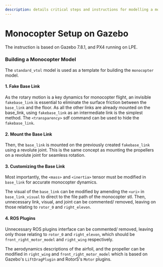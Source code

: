```yaml
---
description: details critical steps and instructions for modelling a monocopter on gazebo.
---
```


# Monocopter Setup on Gazebo

The instruction is based on Gazebo 7.8.1, and PX4 running on LPE.

### Building a Monocopter Model

The `standard_vtol` model is used as a template for building the `monocopter` model. 

#### 1. Fake Base Link

As the rotary motion is a key dynamics for monocopter flight, an invisible `fakebase_link` is essential to eliminate the surface friction between the `base_link` and the floor. As all the other links are already mounted on the base\_link, using `fakebase_link` as an intermediate link is the simplest method. The `<transparency>` sdf command can be used to hide the `fakebase_link`.

#### 2. Mount the Base Link

Then, the `base_link` is mounted on the previously created `fakebase_link` using a revolute joint. This is the same concept as mounting the propellers on a revolute joint for seamless rotation.

#### 3. Customizing the Base Link

Most importantly, the `<mass>` and `<inertia>` tensor must be modified in `base_link` for accurate monocopter dynamics.

The visual of the `base_link` can be modified by amending the `<uri>` in `base_link_visual` to direct to the file path of the monocopter stl. Then, unnecessary link, visual, and joint can be commented/ removed, leaving on those relating to `rotor_0` and `right_elevon`.

#### 4. ROS Plugins

Unnecessary ROS plugins interface can be commented/ removed, leaving only those relating to `rotor_0` and `right_elevon`, which should be `front_right_motor_model` and `right_wing` respectively.

The aerodynamics descriptions of the airfoil, and the propeller can be modified in `right_wing` and `front_right_motor_model` which is based on Gazebo's `LiftDragPlugin` and RotorS's `Motor` plugins.

